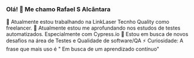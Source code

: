 ### Olá! 👋 Me chamo Rafael S Alcântara

🔭 Atualmente estou trabalhando na LinkLaser Tecnho Quality como freelancer.
    🌱 Atualmente estou me aprofundando nos estudos de testes automatizados. Especialmente com Cypress.io
    👯 Estou em busca de novos desafios na área de Testes e Qualidade de software/QA
    ⚡ Curiosidade: A frase que mais uso é " Em busca de um aprendizado contínuo"
